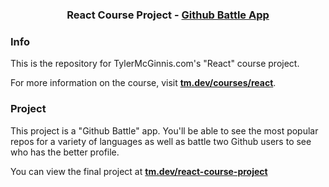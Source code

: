 <h3 align="center">React Course Project - <a href="https://tm.dev/react-course-project/">Github Battle App</a></h3>

### Info

This is the repository for TylerMcGinnis.com's "React" course project. 

For more information on the course, visit __[tm.dev/courses/react](https://tm.dev/courses/react/)__.

### Project

This project is a "Github Battle" app. You'll be able to see the most popular repos for a variety of languages as well as battle two Github users to see who has the better profile.

You can view the final project at __[tm.dev/react-course-project](https://tm.dev/react-course-project/)__